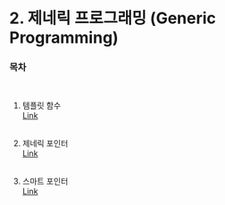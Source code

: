 # 2. 제네릭 프로그래밍 (Generic Programming)

### 목차
   
 <br/>
   
  1) 템플릿 함수<br/>
  [Link](https://github.com/adrian0220/Study_cpp/blob/main/2.%20%EC%A0%9C%EB%84%A4%EB%A6%AD%20%ED%94%84%EB%A1%9C%EA%B7%B8%EB%9E%98%EB%B0%8D/%231.%20%ED%85%9C%ED%94%8C%EB%A6%BF%20%ED%95%A8%EC%88%98.md)
  <br/><br/>
  
  2) 제네릭 포인터<br/>
  [Link](https://github.com/adrian0220/Study_cpp/blob/main/2.%20%EC%A0%9C%EB%84%A4%EB%A6%AD%20%ED%94%84%EB%A1%9C%EA%B7%B8%EB%9E%98%EB%B0%8D/%232.%20%EC%A0%9C%EB%84%88%EB%A6%AD%20%ED%8F%AC%EC%9D%B8%ED%84%B0.md)
  <br/><br/>

  3) 스마트 포인터<br/>
  [Link]()
  <br/><br/>
